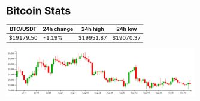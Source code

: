 # Bitcoin Stats

BTC/USDT|24h change|24h high|24h low|
|---|---|---|---|
|$19179.50|-1.19%|$19951.87|$19070.37|

<img src="./chart.svg">
